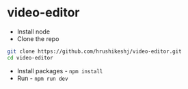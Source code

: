 # video-editor

- Install node
- Clone the repo
```bash
git clone https://github.com/hrushikeshj/video-editor.git
cd video-editor
```
- Install packages - `npm install`
- Run - `npm run dev`
